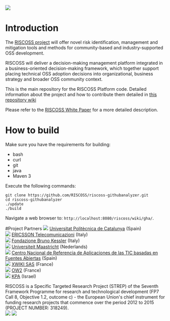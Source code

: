 ![](https://github.com/riscoss/riscoss-githubanalyzer/wiki/images/logos/logo_riscoss_text.png)

# Introduction

The [RISCOSS project](http://www.riscoss.eu) will offer novel risk identification, management and mitigation tools and methods for community-based and industry-supported OSS development.

RISCOSS will deliver a decision-making management platform integrated in a business-oriented decision-making framework, which together support placing technical OSS adoption decisions into organizational, business strategy and broader OSS community context.

This is the main repository for the RISCOSS Platform code. Detailed information about the project and how to contribute them detailed in  [this repository wiki](https://github.com/RISCOSS/riscoss-githubanalyzer/wiki)

Please refer to the [RISCOSS White Paper](http://www.riscoss.eu/bin/download/Discover/Whitepaper/RISCOSS-Whitepaper.pdf) for a more detailed description.

# How to build

Make sure you have the requirements for building:

* bash
* curl
* git
* java
* Maven 3

Execute the following commands:

    git clone https://github.com/RISCOSS/riscoss-githubanalyzer.git
    cd riscoss-githubanalyzer
    ./update
    ./build

Navigate a web browser to: `http://localhost:8080/riscoss/wiki/gha/`.

#Project Partners
![](https://github.com/riscoss/riscoss-githubanalyzer/wiki/images/logos/partners/upc_logo.jpg) [Universitat Politècnica de Catalunya](http://www.upc.edu/) (Spain) <br>
 ![](https://github.com/riscoss/riscoss-githubanalyzer/wiki/images/logos/partners/ericsson_logo.jpg) [ERICSSON Telecomunicazioni](http://www.ericsson.com/it) (Italy) <br>
![](https://github.com/riscoss/riscoss-githubanalyzer/wiki/images/logos/partners/FBK_logo.jpg) [Fondazione Bruno Kessler](http://www.fbk.eu/) (Italy) <br>
![](https://github.com/riscoss/riscoss-githubanalyzer/wiki/images/logos/partners/maastricht_logo.jpg) [Universiteit Maastricht](http://www.maastrichtuniversity.nl/) (Nederlands) <br>
![](https://github.com/riscoss/riscoss-githubanalyzer/wiki/images/logos/partners/cenatic_logo.jpg) [Centro Nacional de Referencia de Aplicaciones de las TIC basadas en Fuentes Abiertas](http://www.cenatic.es/) (Spain) <br>
![](https://github.com/riscoss/riscoss-githubanalyzer/wiki/images/logos/partners/xwiki_logo.jpg) [XWIKI SAS](http://www.xwiki.com/en/) (France)  <br>
 ![](https://github.com/riscoss/riscoss-githubanalyzer/wiki/images/logos/partners/ow2_logo.jpg) [OW2](http://www.ow2.org/) (France) <br>
 ![](https://github.com/riscoss/riscoss-githubanalyzer/wiki/images/logos/partners/kpa_logo.jpg) [KPA](http://www.kpa-group.com/) (Israel) <br>

RISCOSS is a Specific Targeted Research Project (STREP) of the Seventh Framework Programme for research and technological development (FP7 Call 8, Objective 1.2, outcome c) - the European Union's chief instrument for funding research projects that commence over the period 2012 to 2015 (PROJECT NUMBER: 318249).<br>
 ![](https://github.com/riscoss/riscoss-githubanalyzer/wiki/images/logos/FP7-gen-RGB-small.jpg)
 ![](https://github.com/riscoss/riscoss-githubanalyzer/wiki/images/logos/European_Commission_Logo.jpg)
